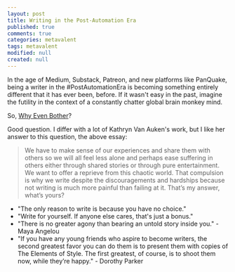 ```yaml
---
layout: post
title: Writing in the Post-Automation Era
published: true
comments: true
categories: metavalent
tags: metavalent
modified: null
created: null
---
```


In the age of Medium, Substack, Patreon, and new platforms like PanQuake, being a writer in the #PostAutomationEra is becoming something entirely different that it has ever been, before. If it wasn't easy in the past, imagine the futility in the context of a constantly chatter global brain monkey mind.

So, [Why Even Bother](https://writingcooperative.com/why-bother-being-a-writer-421d707daefd)?

Good question. I differ with a lot of Kathryn Van Auken's work, but I like her answer to this question, the above essay:

> We have to make sense of our experiences and share them with others so we will all feel less alone and perhaps ease suffering in others either through shared stories or through pure entertainment. We want to offer a reprieve from this chaotic world.
> That compulsion is why we write despite the discouragements and hardships because not writing is much more painful than failing at it.
> That’s my answer, what’s yours?

- "The only reason to write is because you have no choice."
- "Write for yourself. If anyone else cares, that's just a bonus."
- "There is no greater agony than bearing an untold story inside you." - Maya Angelou
- "If you have any young friends who aspire to become writers, the second greatest favor you can do them is to present them with copies of The Elements of Style. The first greatest, of course, is to shoot them now, while they’re happy." - Dorothy Parker